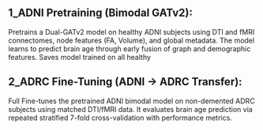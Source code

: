 
## 1_ADNI Pretraining (Bimodal GATv2):
Pretrains a Dual-GATv2 model on healthy ADNI subjects using DTI and fMRI connectomes, node features (FA, Volume), and global metadata.
The model learns to predict brain age through early fusion of graph and demographic features.
Saves model trained on all healthy

## 2_ADRC Fine-Tuning (ADNI → ADRC Transfer):
Full Fine-tunes the pretrained ADNI bimodal model on non-demented ADRC subjects using matched DTI/fMRI data.
It evaluates brain age prediction via repeated stratified 7-fold cross-validation with performance metrics.
